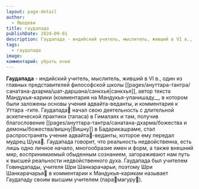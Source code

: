 ```yaml
---
layout: page-detail
author:
  - Яшодеви
title: гаудапада
publishDate: 2024-09-01
description: Гаудапада - индийский учитель, мыслитель, живший в VI в., один из главных представителей философской школы санкхья, автор текста Мандукья-карики (комментария на Мандукья-упанишаду, в котором были заложены основы учения адвайта-веданты, и комментария к Уттара-гите.
tags:
  - гаудапада
image: 
комментарий: убрать очки
---
```

**Гаудапада** - индийский учитель, мыслитель, живший в VI в., один из главных представителей философской школы [[pages/ануттара-тантра/санатана-дхарма/шат-даршана/санкхья|санкхья]], автор текста Мандукья-карики (комментария на Мандукья-упанишаду__, в котором были заложены основы учения адвайта-веданты, и комментария к Уттара -гите. Гаудапада🔗 начал свою деятельность с длительной аскетической практики (тапаса) в Гималаях и там, получив благословение [[pages/ануттара-тантра/санатана-дхарма/божества и демоны/божества/вишну|Вишну]] в Бадарикашраме, стал распространять учение адвайта🔗-веданты, которое ему передал мудрец Шука🔗. Гаудапада говорит, что реальность недвойственна, есть лишь одно личное начало, многообразие имен и форм, а также внешний мир, воспринимаемый обыденным сознанием, загораживают нам путь к высшей реальности недвойственного духа. Гаудапада был учителем Говиндапады, учителя Шри Шанкарачарьи, поэтому Шри Шанкарачарья🔗 в комментарии к Мандукья-карикам называет Гаудападу своим высшим учителем (пара🔗магуру🔗).

